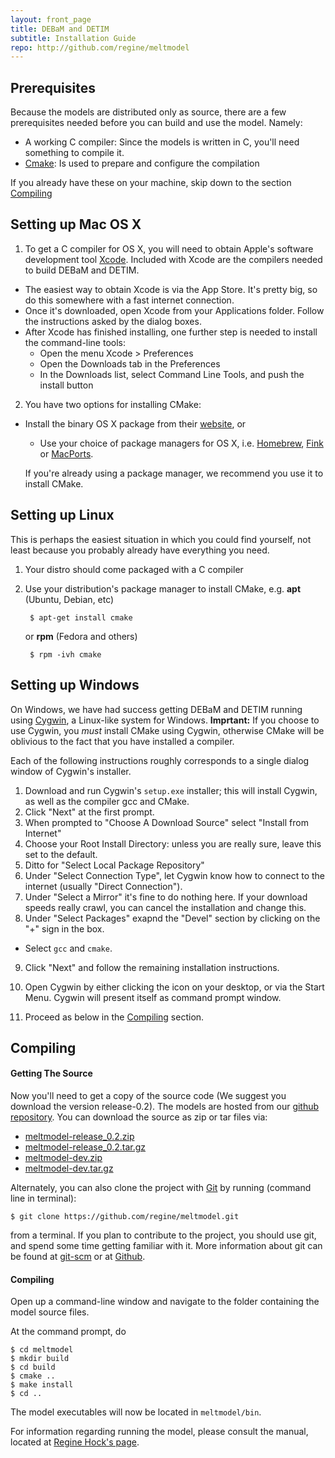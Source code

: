 ```yaml
---
layout: front_page 
title: DEBaM and DETIM
subtitle: Installation Guide
repo: http://github.com/regine/meltmodel
---
```


Prerequisites
-------------
Because the models are distributed only as source, there are a few
prerequisites needed before you can build and use the model. Namely:

* A working C compiler: Since the models is written in C, you'll need
    something to compile it.
* [Cmake](http://www.cmake.org): Is used to prepare and configure the compilation 

If you already have these on your machine, skip down to the section 
[Compiling](#compiling)


Setting up Mac OS X
---------------

1. To get a C compiler for OS X, you will need to obtain 
Apple's software development tool [Xcode](https://developer.apple.com/xcode/).
Included with Xcode are the compilers needed to build DEBaM and DETIM.
  * The easiest way to obtain Xcode is via the App Store. It's pretty big,
  so do this somewhere with a fast internet connection. 
  * Once it's downloaded, open Xcode from your Applications folder.
  Follow the instructions asked by the dialog boxes.
  * After Xcode has finished installing, one further step is needed to install
  the command-line tools:
      - Open the menu Xcode > Preferences
      - Open the Downloads tab in the Preferences
      - In the Downloads list, select Command Line Tools, and push the
      install button
2. You have two options for installing CMake: 
* Install the binary OS X package from their
 [website](http://www.cmake.org/cmake/resources/software.html),
  or 
  * Use your choice of package managers for OS X, i.e. [Homebrew](http://mxcl.github.com/homebrew/),
  [Fink](http://www.finkproject.org/) or [MacPorts](http://www.macports.org/).

  If you're already using a package manager, we recommend you use it to install
  CMake.


Setting up Linux
----------------
This is perhaps the easiest situation in which you could find yourself,
not least because you probably already have everything you need.

1. Your distro should come packaged with a C compiler
2. Use your distribution's package manager to install CMake, e.g. __apt__ 
(Ubuntu, Debian, etc)

        $ apt-get install cmake

    or __rpm__ (Fedora and others)
        
        $ rpm -ivh cmake


Setting up Windows
---------------------------
On Windows, we have had success getting DEBaM and DETIM running using 
[Cygwin](http://www.cygwin.com/), a Linux-like system for Windows.
__Imprtant:__ If you choose to use Cygwin, you *must* install CMake using
Cygwin, otherwise CMake will be oblivious to the fact that you have
installed a compiler.

Each of the following instructions roughly corresponds to a single dialog
window of Cygwin's installer.

1. Download and run Cygwin's ```setup.exe``` installer; this will
   install Cygwin, as well as the compiler gcc and CMake.
2. Click "Next" at the first prompt.
3. When prompted to "Choose A Download Source" select "Install from Internet"
4. Choose your Root Install Directory: unless you are really sure,
   leave this set to the default.
5. Ditto for "Select Local Package Repository"
6. Under "Select Connection Type", let Cygwin know how to connect to
   the internet (usually "Direct Connection").
7. Under "Select a Mirror" it's fine to do nothing here. If your
   download speeds really crawl, you can cancel the installation
   and change this. 
8. Under "Select Packages" exapnd the "Devel" section by clicking
   on the "+" sign in the box.
  - Select ```gcc``` and ```cmake```.
9. Click "Next" and follow the remaining installation instructions.

10. Open Cygwin by either clicking the icon on your desktop, or
via the Start Menu. Cygwin will present itself as command prompt
window.

11. Proceed as below in the [Compiling](#compiling) section.

<a id="compiling"></a>
Compiling
---------

#### Getting The Source

Now you'll need to get a copy of the source code (We suggest you download the version release-0.2). 
The models are hosted from our [github repository]({{%page.repo%}}).
You can download the source as zip or tar files via:

-  [meltmodel-release\_0.2.zip]({{%page.repo%}}/zipball/release_0.2)
-  [meltmodel-release\_0.2.tar.gz]({{%page.repo%}}/tarball/release_0.2)
-  [meltmodel-dev.zip]({{%page.repo%}}/zipball/dev)
-  [meltmodel-dev.tar.gz]({{%page.repo%}}/tarball/dev)

Alternately, you can also clone the project with [Git](http://git-scm.com) by
running (command line in terminal):

    $ git clone https://github.com/regine/meltmodel.git

from a terminal. If you plan to contribute to the
project, you should use git, and spend some time getting
familiar with it. More information about git can be
found at [git-scm](http://git-scm.com/) or at 
[Github](http://help.github.com/articles/).


#### Compiling

Open up a command-line window and navigate to the folder containing the 
model source files.

At the command prompt, do

    $ cd meltmodel
    $ mkdir build
    $ cd build
    $ cmake ..
    $ make install
    $ cd ..

The model executables will now be located in ```meltmodel/bin```.

For information regarding running the model, please consult
the manual, located at [Regine Hock's page](http://gi.alaska.edu/~regine/meltmodel).

